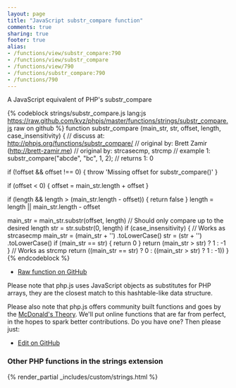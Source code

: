 ```yaml
---
layout: page
title: "JavaScript substr_compare function"
comments: true
sharing: true
footer: true
alias:
- /functions/view/substr_compare:790
- /functions/view/substr_compare
- /functions/view/790
- /functions/substr_compare:790
- /functions/790
---
```

<!-- Generated by Rakefile:build -->
A JavaScript equivalent of PHP's substr_compare

{% codeblock strings/substr_compare.js lang:js https://raw.github.com/kvz/phpjs/master/functions/strings/substr_compare.js raw on github %}
function substr_compare (main_str, str, offset, length, case_insensitivity) {
  //  discuss at: http://phpjs.org/functions/substr_compare/
  // original by: Brett Zamir (http://brett-zamir.me)
  // original by: strcasecmp, strcmp
  //   example 1: substr_compare("abcde", "bc", 1, 2);
  //   returns 1: 0

  if (!offset && offset !== 0) {
    throw 'Missing offset for substr_compare()'
  }

  if (offset < 0) {
    offset = main_str.length + offset
  }

  if (length && length > (main_str.length - offset)) {
    return false
  }
  length = length || main_str.length - offset

  main_str = main_str.substr(offset, length)
  // Should only compare up to the desired length
  str = str.substr(0, length)
  if (case_insensitivity) {
    // Works as strcasecmp
    main_str = (main_str + '')
      .toLowerCase()
    str = (str + '')
      .toLowerCase()
    if (main_str == str) {
      return 0
    }
    return (main_str > str) ? 1 : -1
  }
  // Works as strcmp
  return ((main_str == str) ? 0 : ((main_str > str) ? 1 : -1))
}
{% endcodeblock %}

 - [Raw function on GitHub](https://github.com/kvz/phpjs/blob/master/functions/strings/substr_compare.js)

Please note that php.js uses JavaScript objects as substitutes for PHP arrays, they are 
the closest match to this hashtable-like data structure. 

Please also note that php.js offers community built functions and goes by the 
[McDonald's Theory](https://medium.com/what-i-learned-building/9216e1c9da7d). We'll put online 
functions that are far from perfect, in the hopes to spark better contributions. 
Do you have one? Then please just: 

 - [Edit on GitHub](https://github.com/kvz/phpjs/edit/master/functions/strings/substr_compare.js)


### Other PHP functions in the strings extension
{% render_partial _includes/custom/strings.html %}

